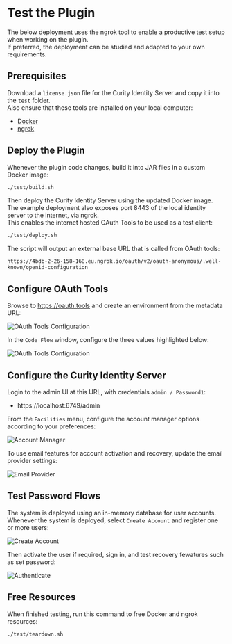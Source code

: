 # Test the Plugin

The below deployment uses the ngrok tool to enable a productive test setup when working on the plugin.\
If preferred, the deployment can be studied and adapted to your own requirements.

## Prerequisites

Download a `license.json` file for the Curity Identity Server and copy it into the `test` folder.\
Also ensure that these tools are installed on your local computer:

- [Docker](https://www.docker.com/products/docker-desktop)
- [ngrok](https://ngrok.com/download)

## Deploy the Plugin

Whenever the plugin code changes, build it into JAR files in a custom Docker image:

```bash
./test/build.sh
```

Then deploy the Curity Identity Server using the updated Docker image.\
The example deployment also exposes port 8443 of the local identity server to the internet, via ngrok.\
This enables the internet hosted OAuth Tools to be used as a test client:

```bash
./test/deploy.sh
```

The script will output an external base URL that is called from OAuth tools:

```text
https://4bdb-2-26-158-168.eu.ngrok.io/oauth/v2/oauth-anonymous/.well-known/openid-configuration
```

## Configure OAuth Tools

Browse to https://oauth.tools and create an environment from the metadata URL:

![OAuth Tools Configuration](images/oauthtools-configuration.png)

In the `Code Flow` window, configure the three values highlighted below:

![OAuth Tools Configuration](images/codeflow-settings.png)

## Configure the Curity Identity Server

Login to the admin UI at this URL, with credentials `admin / Password1`:

- https://localhost:6749/admin

From the `Facilities` menu, configure the account manager options according to your preferences:

![Account Manager](../doc/images/shared/account-manager.png)

To use email features for account activation and recovery, update the email provider settings:

![Email Provider](../doc/images/shared/email-provider.png)

## Test Password Flows

The system is deployed using an in-memory database for user accounts.\
Whenever the system is deployed, select `Create Account` and register one or more users:

![Create Account](../doc/images/create-account/initial.png)

Then activate the user if required, sign in, and test recovery fewatures such as set password:

![Authenticate](../doc/images/authentication/initial.png)

## Free Resources

When finished testing, run this command to free Docker and ngrok resources:

```bash
./test/teardown.sh
```
